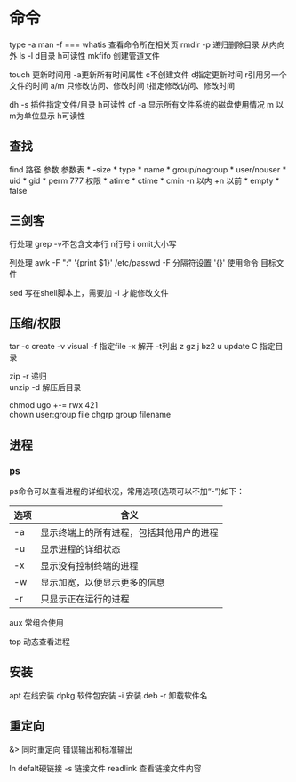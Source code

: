 # 命令
type -a 
man -f  === whatis    查看命令所在相关页
rmdir -p   递归删除目录 从内向外
ls -l d目录 h可读性
mkfifo   创建管道文件

touch 更新时间用     -a更新所有时间属性  c不创建文件  d指定更新时间 r引用另一个文件的时间 a/m 只修改访问、修改时间 t指定修改访问、修改时间

dh -s 插件指定文件/目录  h可读性
df -a 显示所有文件系统的磁盘使用情况  m 以m为单位显示  h可读性


## 查找
find 路径 参数 参数表
    * -size
    * type
    * name
    * group/nogroup
    * user/nouser
    * uid
    * gid
    * perm 777 权限
    * atime
    * ctime
    * cmin  -n 以内  +n 以前
    * empty
    * false
    
## 三剑客
    
行处理
grep -v不包含文本行  n行号 i  omit大小写  

列处理
awk   -F ":"  '{print $1}'   /etc/passwd
    -F 分隔符设置
    '{}' 使用命令
    目标文件
    
sed 写在shell脚本上，需要加 -i 才能修改文件



## 压缩/权限
tar -c create -v visual -f 指定file -x 解开 -t列出 z gz  j bz2  u update C 指定目录

zip  -r 递归  
unzip -d 解压后目录


chmod ugo +-= rwx   421    
chown   user:group file 
chgrp  group filename



## 进程
### ps


ps命令可以查看进程的详细状况，常用选项(选项可以不加“-”)如下：

| **选项** |                **含义**                |
| -------- | ------------------------------------- |
| \-a      | 显示终端上的所有进程，包括其他用户的进程 |
| \-u      | 显示进程的详细状态                      |
| \-x      | 显示没有控制终端的进程                  |
| \-w      | 显示加宽，以便显示更多的信息             |
| \-r      | 只显示正在运行的进程                    |

aux  常组合使用


top 动态查看进程

## 安装
apt  在线安装
dpkg 软件包安装  -i 安装.deb   -r 卸载软件名

## 重定向
&>  同时重定向 错误输出和标准输出

ln defalt硬链接  -s 链接文件
readlink 查看链接文件内容


